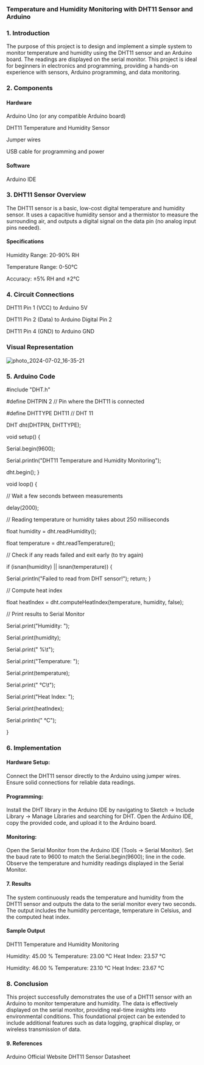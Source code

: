 ### Temperature and Humidity Monitoring with DHT11 Sensor and Arduino
### 1. Introduction
The purpose of this project is to design and implement a simple system to monitor temperature and humidity using the DHT11 sensor and an Arduino board. The readings are displayed on the serial monitor. This project is ideal for beginners in electronics and programming, providing a hands-on experience with sensors, Arduino programming, and data monitoring.

### 2. Components
#### Hardware
Arduino Uno (or any compatible Arduino board)

DHT11 Temperature and Humidity Sensor

Jumper wires

USB cable for programming and power

#### Software
Arduino IDE

### 3. DHT11 Sensor Overview
The DHT11 sensor is a basic, low-cost digital temperature and humidity sensor. It uses a capacitive humidity sensor and a thermistor to measure the surrounding air, and outputs a digital signal on the data pin (no analog input pins needed).

#### Specifications
Humidity Range: 20-90% RH

Temperature Range: 0-50°C

Accuracy: ±5% RH and ±2°C

### 4. Circuit Connections

DHT11 Pin 1 (VCC) to Arduino 5V

DHT11 Pin 2 (Data) to Arduino Digital Pin 2

DHT11 Pin 4 (GND) to Arduino GND


### Visual Representation

![photo_2024-07-02_16-35-21](https://github.com/Nikk1729/CODETECH-Task2/assets/123321525/44aa8060-11ac-4961-9b59-fa7a753677f3)



 ### 5. Arduino Code

#include "DHT.h"

#define DHTPIN 2      // Pin where the DHT11 is connected

#define DHTTYPE DHT11 // DHT 11

DHT dht(DHTPIN, DHTTYPE);

void setup() {
  
  Serial.begin(9600);
  
  Serial.println("DHT11 Temperature and Humidity Monitoring");
  
  dht.begin();
}

void loop() {
  
  // Wait a few seconds between measurements
  
  delay(2000);

  // Reading temperature or humidity takes about 250 milliseconds
  
  float humidity = dht.readHumidity();
  
  float temperature = dht.readTemperature();

  // Check if any reads failed and exit early (to try again)
  
  if (isnan(humidity) || isnan(temperature)) {
  
  Serial.println("Failed to read from DHT sensor!");
   return;
  }

  // Compute heat index
  
  float heatIndex = dht.computeHeatIndex(temperature, humidity, false);

  // Print results to Serial Monitor
  
  Serial.print("Humidity: ");
  
  Serial.print(humidity);
  
  Serial.print(" %\t");
  
  Serial.print("Temperature: ");
  
  Serial.print(temperature);
  
  Serial.print(" °C\t");
  
  Serial.print("Heat Index: ");
  
  Serial.print(heatIndex);
  
  Serial.println(" °C");

}

### 6. Implementation
#### Hardware Setup:

Connect the DHT11 sensor directly to the Arduino using jumper wires.
Ensure solid connections for reliable data readings.
#### Programming:

Install the DHT library in the Arduino IDE by navigating to Sketch -> Include Library -> Manage Libraries and searching for DHT.
Open the Arduino IDE, copy the provided code, and upload it to the Arduino board.

#### Monitoring:

Open the Serial Monitor from the Arduino IDE (Tools -> Serial Monitor).
Set the baud rate to 9600 to match the Serial.begin(9600); line in the code.
Observe the temperature and humidity readings displayed in the Serial Monitor.

#### 7. Results
The system continuously reads the temperature and humidity from the DHT11 sensor and outputs the data to the serial monitor every two seconds. The output includes the humidity percentage, temperature in Celsius, and the computed heat index.

#### Sample Output

DHT11 Temperature and Humidity Monitoring

Humidity: 45.00 %	Temperature: 23.00 °C	Heat Index: 23.57 °C

Humidity: 46.00 %	Temperature: 23.10 °C	Heat Index: 23.67 °C

### 8. Conclusion
This project successfully demonstrates the use of a DHT11 sensor with an Arduino to monitor temperature and humidity. The data is effectively displayed on the serial monitor, providing real-time insights into environmental conditions. This foundational project can be extended to include additional features such as data logging, graphical display, or wireless transmission of data.

#### 9. References
Arduino Official Website
DHT11 Sensor Datasheet

